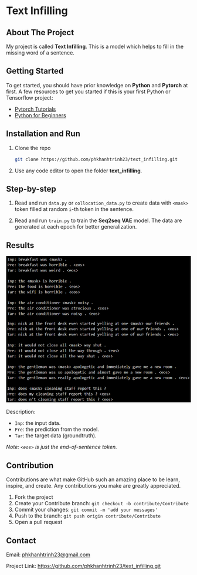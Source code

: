 # Text Infilling


## About The Project

My project is called **Text Infilling**. This is a model which helps to fill in the missing word of a sentence.

## Getting Started

To get started, you should have prior knowledge on **Python** and **Pytorch** at first. A few resources to get you started if this is your first Python or Tensorflow project:

- [Pytorch Tutorials](https://pytorch.org/tutorials/)
- [Python for Beginners](https://www.python.org/about/gettingstarted/)


## Installation and Run

1. Clone the repo

   ```sh
   git clone https://github.com/phkhanhtrinh23/text_infilling.git
   ```
  
2. Use any code editor to open the folder **text_infilling**.


## Step-by-step

1. Read and run `data.py` or `collocation_data.py` to create data with `<mask>` token filled at random `i`-th token in the sentence.

2. Read and run `train.py` to train the **Seq2seq VAE** model. The data are generated at each epoch for better generalization.

## Results
<img src="./output.png"/>

Description:
- `Inp`: the input data.
- `Pre`: the prediction from the model.
- `Tar`: the target data (groundtruth).

*Note: `<eos>` is just the end-of-sentence token.*


## Contribution

Contributions are what make GitHub such an amazing place to be learn, inspire, and create. Any contributions you make are greatly appreciated.

1. Fork the project
2. Create your Contribute branch: `git checkout -b contribute/Contribute`
3. Commit your changes: `git commit -m 'add your messages'`
4. Push to the branch: `git push origin contribute/Contribute`
5. Open a pull request


## Contact

Email: phkhanhtrinh23@gmail.com

Project Link: https://github.com/phkhanhtrinh23/text_infilling.git